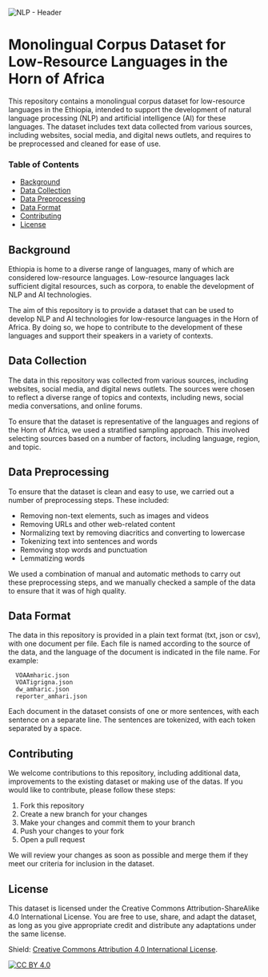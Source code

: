 ![NLP - Header](https://source.unsplash.com/random/1480x200/?language)

# Monolingual Corpus Dataset for Low-Resource Languages in the Horn of Africa
This repository contains a monolingual corpus dataset for low-resource languages in the Ethiopia, intended to support the development of natural language processing (NLP) and artificial intelligence (AI) for these languages. The dataset includes text data collected from various sources, including websites, social media, and digital news outlets, and requires to be preprocessed and cleaned for ease of use.

### Table of Contents
- [Background](#background)
- [Data Collection](#data-collection)
- [Data Preprocessing](#data-preprocessing)
- [Data Format](#data-format)
- [Contributing](#contributing)
- [License](#license)

## Background
Ethiopia is home to a diverse range of languages, many of which are considered low-resource languages. Low-resource languages lack sufficient digital resources, such as corpora, to enable the development of NLP and AI technologies.

The aim of this repository is to provide a dataset that can be used to develop NLP and AI technologies for low-resource languages in the Horn of Africa. By doing so, we hope to contribute to the development of these languages and support their speakers in a variety of contexts.

## Data Collection
The data in this repository was collected from various sources, including websites, social media, and digital news outlets. The sources were chosen to reflect a diverse range of topics and contexts, including news, social media conversations, and online forums.

To ensure that the dataset is representative of the languages and regions of the Horn of Africa, we used a stratified sampling approach. This involved selecting sources based on a number of factors, including language, region, and topic.

## Data Preprocessing
To ensure that the dataset is clean and easy to use, we carried out a number of preprocessing steps. These included:

* Removing non-text elements, such as images and videos
* Removing URLs and other web-related content
* Normalizing text by removing diacritics and converting to lowercase
* Tokenizing text into sentences and words
* Removing stop words and punctuation
* Lemmatizing words

We used a combination of manual and automatic methods to carry out these preprocessing steps, and we manually checked a sample of the data to ensure that it was of high quality.

## Data Format
The data in this repository is provided in a plain text format (txt, json or csv), with one document per file. Each file is named according to the source of the data, and the language of the document is indicated in the file name. For example:

```
  VOAAmharic.json
  VOATigrigna.json
  dw_amharic.json
  reporter_amhari.json
```
Each document in the dataset consists of one or more sentences, with each sentence on a separate line. The sentences are tokenized, with each token separated by a space.

## Contributing
We welcome contributions to this repository, including additional data, improvements to the existing dataset or making use of the datas. If you would like to contribute, please follow these steps:

1. Fork this repository
2. Create a new branch for your changes
3. Make your changes and commit them to your branch
4. Push your changes to your fork
5. Open a pull request

We will review your changes as soon as possible and merge them if they meet our criteria for inclusion in the dataset.

## License
This dataset is licensed under the Creative Commons Attribution-ShareAlike 4.0 International License. You are free to use, share, and adapt the dataset, as long as you give appropriate credit and distribute any adaptations under the same license.

Shield:
[Creative Commons Attribution 4.0 International License][cc-by].

[![CC BY 4.0][cc-by-image]][cc-by]

[cc-by]: http://creativecommons.org/licenses/by/4.0/
[cc-by-image]: https://i.creativecommons.org/l/by/4.0/88x31.png
[cc-by-shield]: https://img.shields.io/badge/License-CC%20BY%204.0-lightgrey.svg
